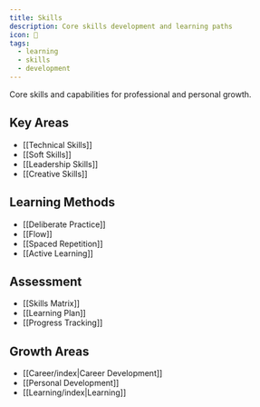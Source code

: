 ```yaml
---
title: Skills
description: Core skills development and learning paths
icon: 🎯
tags:
  - learning
  - skills
  - development
---
```


Core skills and capabilities for professional and personal growth.

## Key Areas
- [[Technical Skills]]
- [[Soft Skills]]
- [[Leadership Skills]]
- [[Creative Skills]]

## Learning Methods
- [[Deliberate Practice]]
- [[Flow]]
- [[Spaced Repetition]]
- [[Active Learning]]

## Assessment
- [[Skills Matrix]]
- [[Learning Plan]]
- [[Progress Tracking]]

## Growth Areas
- [[Career/index|Career Development]]
- [[Personal Development]]
- [[Learning/index|Learning]]
